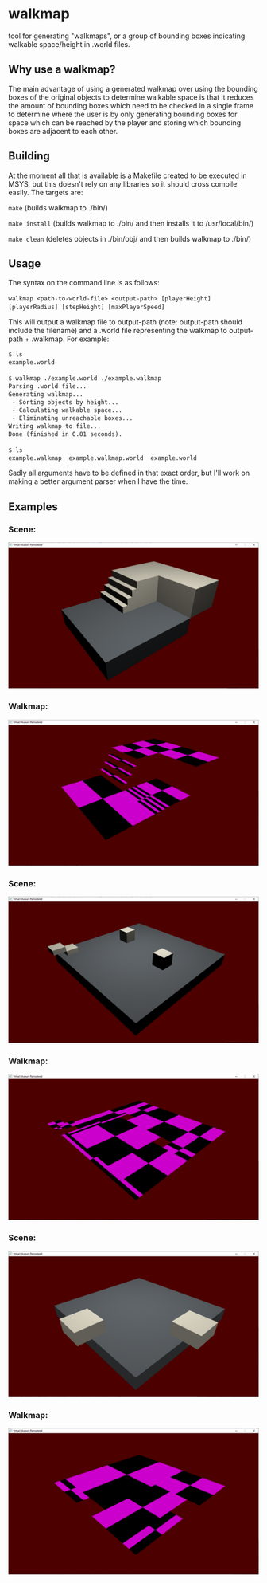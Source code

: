 # walkmap

tool for generating "walkmaps", or a group of bounding boxes indicating walkable space/height in .world files.

## Why use a walkmap?

The main advantage of using a generated walkmap over using the bounding boxes of the original objects to determine walkable space is that it reduces the amount of bounding boxes which need to be checked in a single frame to determine where the user is by only generating bounding boxes for space which can be reached by the player and storing which bounding boxes are adjacent to each other.

## Building

At the moment all that is available is a Makefile created to be executed in MSYS, but this doesn't rely on any libraries so it should cross compile easily.  The targets are:

`make` (builds walkmap to ./bin/)

`make install` (builds walkmap to ./bin/ and then installs it to /usr/local/bin/)

`make clean` (deletes objects in ./bin/obj/ and then builds walkmap to ./bin/)

## Usage

The syntax on the command line is as follows:

`walkmap <path-to-world-file> <output-path> [playerHeight] [playerRadius] [stepHeight] [maxPlayerSpeed]`

This will output a walkmap file to output-path (note: output-path should include the filename) and a .world file representing the walkmap to output-path \+ .walkmap.  For example:

```
$ ls
example.world

$ walkmap ./example.world ./example.walkmap
Parsing .world file...
Generating walkmap...
 - Sorting objects by height...
 - Calculating walkable space...
 - Eliminating unreachable boxes...
Writing walkmap to file...
Done (finished in 0.01 seconds).

$ ls
example.walkmap  example.walkmap.world  example.world
```

Sadly all arguments have to be defined in that exact order, but I'll work on making a better argument parser when I have the time.

## Examples

### Scene:

![Example 1](/assets/images/example1.PNG)

### Walkmap:

![Example 1 Walkmap](/assets/images/example1walkmap.PNG)

### Scene:

![Example 2](/assets/images/example2.PNG)

### Walkmap:

![Example 2 Walkmap](/assets/images/example2walkmap.PNG)

### Scene:

![Example 3](/assets/images/example3.PNG)

### Walkmap:

![Example 3 Walkmap](/assets/images/example3walkmap.PNG)
